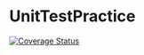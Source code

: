 # UnitTestPractice

[![Coverage Status](https://coveralls.io/repos/github/ballen2024/UnitTestPractice/badge.svg)](https://coveralls.io/github/ballen2024/UnitTestPractice)
